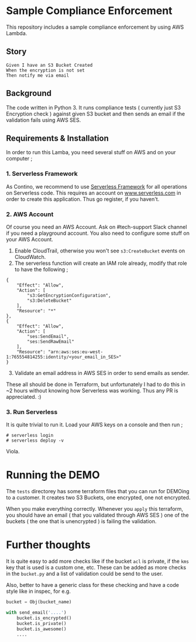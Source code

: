 # Sample Compliance Enforcement

This repository includes a sample compliance enforcement by using AWS Lambda. 

## Story

```cucumber
Given I have an S3 Bucket Created
When the encryption is not set
Then notify me via email
```

## Background

The code written in Python 3. It runs compliance tests ( currently just S3 Encryption check ) against given S3 bucket and then sends an email if the validation fails using AWS SES. 

## Requirements & Installation

In order to run this Lamba, you need several stuff on AWS and on your computer ;

### 1. Serverless Framework

As Contino, we recommend to use [Serverless Framework](https://www.serverless.com) for all operations on Serverless code. This requires an account on www.serverless.com in order to create this application. Thus go register, if you haven't.

### 2. AWS Account

Of course you need an AWS Account. Ask on #tech-support Slack channel if you need a playground account. You also need to configure some stuff on your AWS Account.

1. Enable CloudTrail, otherwise you won't see `s3:CreateBucket` events on CloudWatch.
2. The serverless function will create an IAM role already, modify that role to have the following ;

```
{
    "Effect": "Allow",
    "Action": [
        "s3:GetEncryptionConfiguration",
        "s3:DeleteBucket"
    ],
    "Resource": "*"
},
{
    "Effect": "Allow",
    "Action": [
        "ses:SendEmail",
        "ses:SendRawEmail"
    ],
    "Resource": "arn:aws:ses:eu-west-1:765554814255:identity/<your_email_in_SES>"
}
```
3. Validate an email address in AWS SES in order to send emails as sender.

These all should be done in Terraform, but unfortunately I had to do this in ~2 hours without knowing how Serverless was working. Thus any PR is appreciated. :)

### 3. Run Serverless

It is quite trivial to run it. Load your AWS keys on a console and then run ;

```
# serverless login
# serverless deploy -v
```

Viola.

# Running the DEMO

The `tests` directorey has some terraform files that you can run for DEMOing to a customer. It creates two S3 Buckets, one encrypted, one not encrypted.

When you make everything correctly. Whenever you `apply` this terraform, you should have an email ( that you validated through AWS SES ) one of the buckets ( the one that is unencrypted ) is failing the validation.

# Further thoughts

It is quite easy to add more checks like if the bucket `acl` is private, if the `kms` key that is used is a custom one, etc. These can be added as more checks in the `bucket.py` and a list of validation could be send to the user.

Also, better to have a generic class for these checking and have a code style like in inspec, for e.g.

```python
bucket = Obj(bucket_name)

with send_email('....')
    bucket.is_encrypted()
    bucket.is_private()
    bucket.is_awesome()
    ....
```
